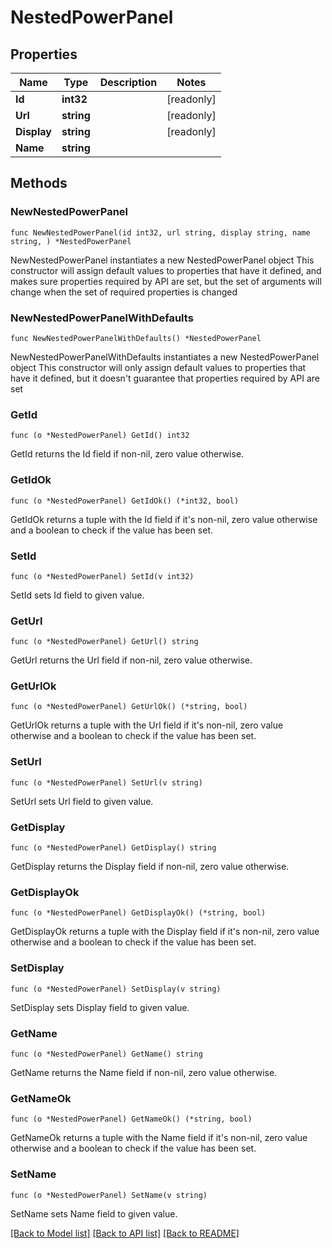 # NestedPowerPanel

## Properties

Name | Type | Description | Notes
------------ | ------------- | ------------- | -------------
**Id** | **int32** |  | [readonly] 
**Url** | **string** |  | [readonly] 
**Display** | **string** |  | [readonly] 
**Name** | **string** |  | 

## Methods

### NewNestedPowerPanel

`func NewNestedPowerPanel(id int32, url string, display string, name string, ) *NestedPowerPanel`

NewNestedPowerPanel instantiates a new NestedPowerPanel object
This constructor will assign default values to properties that have it defined,
and makes sure properties required by API are set, but the set of arguments
will change when the set of required properties is changed

### NewNestedPowerPanelWithDefaults

`func NewNestedPowerPanelWithDefaults() *NestedPowerPanel`

NewNestedPowerPanelWithDefaults instantiates a new NestedPowerPanel object
This constructor will only assign default values to properties that have it defined,
but it doesn't guarantee that properties required by API are set

### GetId

`func (o *NestedPowerPanel) GetId() int32`

GetId returns the Id field if non-nil, zero value otherwise.

### GetIdOk

`func (o *NestedPowerPanel) GetIdOk() (*int32, bool)`

GetIdOk returns a tuple with the Id field if it's non-nil, zero value otherwise
and a boolean to check if the value has been set.

### SetId

`func (o *NestedPowerPanel) SetId(v int32)`

SetId sets Id field to given value.


### GetUrl

`func (o *NestedPowerPanel) GetUrl() string`

GetUrl returns the Url field if non-nil, zero value otherwise.

### GetUrlOk

`func (o *NestedPowerPanel) GetUrlOk() (*string, bool)`

GetUrlOk returns a tuple with the Url field if it's non-nil, zero value otherwise
and a boolean to check if the value has been set.

### SetUrl

`func (o *NestedPowerPanel) SetUrl(v string)`

SetUrl sets Url field to given value.


### GetDisplay

`func (o *NestedPowerPanel) GetDisplay() string`

GetDisplay returns the Display field if non-nil, zero value otherwise.

### GetDisplayOk

`func (o *NestedPowerPanel) GetDisplayOk() (*string, bool)`

GetDisplayOk returns a tuple with the Display field if it's non-nil, zero value otherwise
and a boolean to check if the value has been set.

### SetDisplay

`func (o *NestedPowerPanel) SetDisplay(v string)`

SetDisplay sets Display field to given value.


### GetName

`func (o *NestedPowerPanel) GetName() string`

GetName returns the Name field if non-nil, zero value otherwise.

### GetNameOk

`func (o *NestedPowerPanel) GetNameOk() (*string, bool)`

GetNameOk returns a tuple with the Name field if it's non-nil, zero value otherwise
and a boolean to check if the value has been set.

### SetName

`func (o *NestedPowerPanel) SetName(v string)`

SetName sets Name field to given value.



[[Back to Model list]](../README.md#documentation-for-models) [[Back to API list]](../README.md#documentation-for-api-endpoints) [[Back to README]](../README.md)


